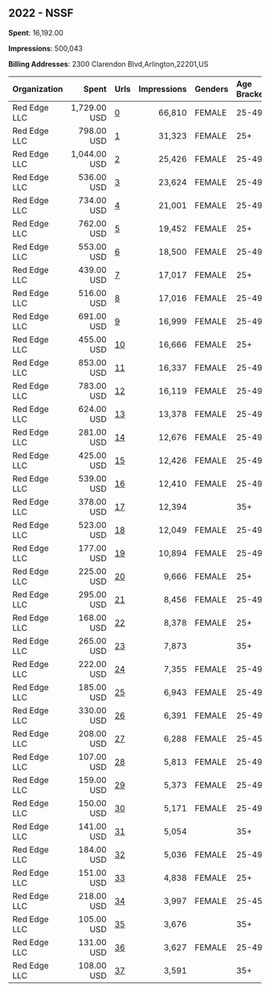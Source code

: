 ## 2022 - NSSF 
**Spent**: 16,192.00

**Impressions**: 500,043

**Billing Addresses**: 2300 Clarendon Blvd,Arlington,22201,US

|Organization|Spent|Urls|Impressions|Genders|Age Brackets|Country Codes|
|:---|---:|:---|---:|:---|:---|:---|
|Red Edge LLC|1,729.00 USD|[0](https://www.snap.com/political-ads/asset/55d57d92a2c94901e39082d8cec716b328a387db4ef5ca00c1f999cfbe9e9ffc?mediaType=mp4)|66,810|FEMALE|25-49|united states|
|Red Edge LLC|798.00 USD|[1](https://www.snap.com/political-ads/asset/c27b90e2373b7e6a9eae7c4fea4fe3343fe20fb8c9094f85b12ec3bbe84840e1?mediaType=mp4)|31,323|FEMALE|25+|united states|
|Red Edge LLC|1,044.00 USD|[2](https://www.snap.com/political-ads/asset/55d57d92a2c94901e39082d8cec716b328a387db4ef5ca00c1f999cfbe9e9ffc?mediaType=mp4)|25,426|FEMALE|25-49|united states|
|Red Edge LLC|536.00 USD|[3](https://www.snap.com/political-ads/asset/2052f6bce23a2545316d5a8897c0495d6bd83760cdcd6f17d833b59dcef4e4a9?mediaType=mp4)|23,624|FEMALE|25-49|united states|
|Red Edge LLC|734.00 USD|[4](https://www.snap.com/political-ads/asset/c27b90e2373b7e6a9eae7c4fea4fe3343fe20fb8c9094f85b12ec3bbe84840e1?mediaType=mp4)|21,001|FEMALE|25-49|united states|
|Red Edge LLC|762.00 USD|[5](https://www.snap.com/political-ads/asset/55d57d92a2c94901e39082d8cec716b328a387db4ef5ca00c1f999cfbe9e9ffc?mediaType=mp4)|19,452|FEMALE|25+|united states|
|Red Edge LLC|553.00 USD|[6](https://www.snap.com/political-ads/asset/6d2051839055601d9b376a8f8ab4c9cb9b135863fa55d14449309ca69ee324f8?mediaType=mp4)|18,500|FEMALE|25-49|united states|
|Red Edge LLC|439.00 USD|[7](https://www.snap.com/political-ads/asset/1618541b54fe36e095a583b8dfd48b3fcc4954c9292068575c4311a3da786c45?mediaType=mp4)|17,017|FEMALE|25+|united states|
|Red Edge LLC|516.00 USD|[8](https://www.snap.com/political-ads/asset/5ee293af0bd191b2c87683de0a8a67887f2f419ad86169ec168297b718040da4?mediaType=mp4)|17,016|FEMALE|25-49|united states|
|Red Edge LLC|691.00 USD|[9](https://www.snap.com/political-ads/asset/6d2051839055601d9b376a8f8ab4c9cb9b135863fa55d14449309ca69ee324f8?mediaType=mp4)|16,999|FEMALE|25-49|united states|
|Red Edge LLC|455.00 USD|[10](https://www.snap.com/political-ads/asset/1618541b54fe36e095a583b8dfd48b3fcc4954c9292068575c4311a3da786c45?mediaType=mp4)|16,666|FEMALE|25+|united states|
|Red Edge LLC|853.00 USD|[11](https://www.snap.com/political-ads/asset/ed617c658cdd06d0e847d7b2b72bfc86d31e6a774aa60c72d4f94235744104d1?mediaType=mp4)|16,337|FEMALE|25-49|united states|
|Red Edge LLC|783.00 USD|[12](https://www.snap.com/political-ads/asset/18fd2c40dd54a6a531e45d96b25457ed8ba54976dbfaf9044acd30d268212fe8?mediaType=mp4)|16,119|FEMALE|25-49|united states|
|Red Edge LLC|624.00 USD|[13](https://www.snap.com/political-ads/asset/2052f6bce23a2545316d5a8897c0495d6bd83760cdcd6f17d833b59dcef4e4a9?mediaType=mp4)|13,378|FEMALE|25-49|united states|
|Red Edge LLC|281.00 USD|[14](https://www.snap.com/political-ads/asset/55d57d92a2c94901e39082d8cec716b328a387db4ef5ca00c1f999cfbe9e9ffc?mediaType=mp4)|12,676|FEMALE|25-49|united states|
|Red Edge LLC|425.00 USD|[15](https://www.snap.com/political-ads/asset/5ee293af0bd191b2c87683de0a8a67887f2f419ad86169ec168297b718040da4?mediaType=mp4)|12,426|FEMALE|25-49|united states|
|Red Edge LLC|539.00 USD|[16](https://www.snap.com/political-ads/asset/ed617c658cdd06d0e847d7b2b72bfc86d31e6a774aa60c72d4f94235744104d1?mediaType=mp4)|12,410|FEMALE|25-49|united states|
|Red Edge LLC|378.00 USD|[17](https://www.snap.com/political-ads/asset/d47fef179884d466fac7017574470347ebee8bb03f5624134b4f1c41a4389caa?mediaType=mp4)|12,394||35+|united states|
|Red Edge LLC|523.00 USD|[18](https://www.snap.com/political-ads/asset/55d57d92a2c94901e39082d8cec716b328a387db4ef5ca00c1f999cfbe9e9ffc?mediaType=mp4)|12,049|FEMALE|25-49|united states|
|Red Edge LLC|177.00 USD|[19](https://www.snap.com/political-ads/asset/2052f6bce23a2545316d5a8897c0495d6bd83760cdcd6f17d833b59dcef4e4a9?mediaType=mp4)|10,894|FEMALE|25-49|united states|
|Red Edge LLC|225.00 USD|[20](https://www.snap.com/political-ads/asset/55d57d92a2c94901e39082d8cec716b328a387db4ef5ca00c1f999cfbe9e9ffc?mediaType=mp4)|9,666|FEMALE|25+|united states|
|Red Edge LLC|295.00 USD|[21](https://www.snap.com/political-ads/asset/5ee293af0bd191b2c87683de0a8a67887f2f419ad86169ec168297b718040da4?mediaType=mp4)|8,456|FEMALE|25-49|united states|
|Red Edge LLC|168.00 USD|[22](https://www.snap.com/political-ads/asset/ed617c658cdd06d0e847d7b2b72bfc86d31e6a774aa60c72d4f94235744104d1?mediaType=mp4)|8,378|FEMALE|25+|united states|
|Red Edge LLC|265.00 USD|[23](https://www.snap.com/political-ads/asset/2052f6bce23a2545316d5a8897c0495d6bd83760cdcd6f17d833b59dcef4e4a9?mediaType=mp4)|7,873||35+|united states|
|Red Edge LLC|222.00 USD|[24](https://www.snap.com/political-ads/asset/c27b90e2373b7e6a9eae7c4fea4fe3343fe20fb8c9094f85b12ec3bbe84840e1?mediaType=mp4)|7,355|FEMALE|25-49|united states|
|Red Edge LLC|185.00 USD|[25](https://www.snap.com/political-ads/asset/2052f6bce23a2545316d5a8897c0495d6bd83760cdcd6f17d833b59dcef4e4a9?mediaType=mp4)|6,943|FEMALE|25-49|united states|
|Red Edge LLC|330.00 USD|[26](https://www.snap.com/political-ads/asset/55d57d92a2c94901e39082d8cec716b328a387db4ef5ca00c1f999cfbe9e9ffc?mediaType=mp4)|6,391|FEMALE|25-49|united states|
|Red Edge LLC|208.00 USD|[27](https://www.snap.com/political-ads/asset/55d57d92a2c94901e39082d8cec716b328a387db4ef5ca00c1f999cfbe9e9ffc?mediaType=mp4)|6,288|FEMALE|25-45|united states|
|Red Edge LLC|107.00 USD|[28](https://www.snap.com/political-ads/asset/ed617c658cdd06d0e847d7b2b72bfc86d31e6a774aa60c72d4f94235744104d1?mediaType=mp4)|5,813|FEMALE|25-49|united states|
|Red Edge LLC|159.00 USD|[29](https://www.snap.com/political-ads/asset/78ecdd1929d9e88fb8af99ee3166802cffa055644ddd8dedbfcc99fbb357b2cd?mediaType=mp4)|5,373|FEMALE|25-49|united states|
|Red Edge LLC|150.00 USD|[30](https://www.snap.com/political-ads/asset/55d57d92a2c94901e39082d8cec716b328a387db4ef5ca00c1f999cfbe9e9ffc?mediaType=mp4)|5,171|FEMALE|25-49|united states|
|Red Edge LLC|141.00 USD|[31](https://www.snap.com/political-ads/asset/c27b90e2373b7e6a9eae7c4fea4fe3343fe20fb8c9094f85b12ec3bbe84840e1?mediaType=mp4)|5,054||35+|united states|
|Red Edge LLC|184.00 USD|[32](https://www.snap.com/political-ads/asset/d47fef179884d466fac7017574470347ebee8bb03f5624134b4f1c41a4389caa?mediaType=mp4)|5,036|FEMALE|25-49|united states|
|Red Edge LLC|151.00 USD|[33](https://www.snap.com/political-ads/asset/9ccbdb60f2e92851b8897f5655c9d85bb6f63adf726e6f9f423f58ef4a285dd1?mediaType=mp4)|4,838|FEMALE|25+|united states|
|Red Edge LLC|218.00 USD|[34](https://www.snap.com/political-ads/asset/c27b90e2373b7e6a9eae7c4fea4fe3343fe20fb8c9094f85b12ec3bbe84840e1?mediaType=mp4)|3,997|FEMALE|25-45|united states|
|Red Edge LLC|105.00 USD|[35](https://www.snap.com/political-ads/asset/ed617c658cdd06d0e847d7b2b72bfc86d31e6a774aa60c72d4f94235744104d1?mediaType=mp4)|3,676||35+|united states|
|Red Edge LLC|131.00 USD|[36](https://www.snap.com/political-ads/asset/c27b90e2373b7e6a9eae7c4fea4fe3343fe20fb8c9094f85b12ec3bbe84840e1?mediaType=mp4)|3,627|FEMALE|25-49|united states|
|Red Edge LLC|108.00 USD|[37](https://www.snap.com/political-ads/asset/55d57d92a2c94901e39082d8cec716b328a387db4ef5ca00c1f999cfbe9e9ffc?mediaType=mp4)|3,591||35+|united states|
